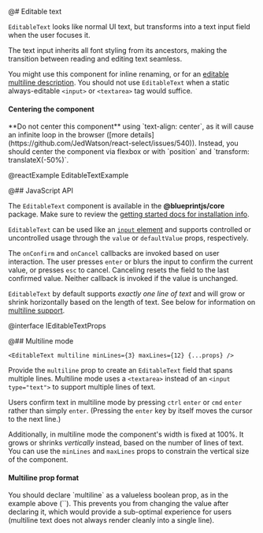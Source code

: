 @# Editable text

`EditableText` looks like normal UI text, but transforms into a text input field when the user
focuses it.

The text input inherits all font styling from its ancestors, making the transition between reading
and editing text seamless.

You might use this component for inline renaming, or for an
[editable multiline description](#core/components/editable-text.multiline-mode).
You should not use `EditableText` when a static always-editable `<input>` or
`<textarea>` tag would suffice.

<div class="pt-callout pt-intent-danger pt-icon-error">
    <h4 class="pt-callout-title">Centering the component</h4>
    **Do not center this component** using `text-align: center`, as it will cause an infinite loop
    in the browser ([more details](https://github.com/JedWatson/react-select/issues/540)). Instead,
    you should center the component via flexbox or with `position` and `transform: translateX(-50%)`.
</div>

@reactExample EditableTextExample

@## JavaScript API

The `EditableText` component is available in the __@blueprintjs/core__ package. Make sure to review
the [getting started docs for installation info](#blueprint/getting-started).

`EditableText` can be used like an [`input`
element](https://facebook.github.io/react/docs/forms.html) and supports controlled or uncontrolled
usage through the `value` or `defaultValue` props, respectively.

The `onConfirm` and `onCancel` callbacks are invoked based on user interaction. The user presses
`enter` or blurs the input to confirm the current value, or presses `esc` to cancel. Canceling resets
the field to the last confirmed value. Neither callback is invoked if the value is unchanged.

`EditableText` by default supports _exactly one line of text_ and will grow or shrink horizontally
based on the length of text. See below for information on [multiline
support](#core/components/editable-text.multiline-mode).

@interface IEditableTextProps

@## Multiline mode

```tsx
<EditableText multiline minLines={3} maxLines={12} {...props} />
```

Provide the `multiline` prop to create an `EditableText` field that spans multiple lines. Multiline
mode uses a `<textarea>` instead of an `<input type="text">` to support multiple lines of text.

Users confirm text in multiline mode by pressing `ctrl` `enter` or `cmd` `enter` rather than
simply `enter`. (Pressing the `enter` key by itself moves the cursor to the next line.)

Additionally, in multiline mode the component's width is fixed at 100%. It grows or shrinks
_vertically_ instead, based on the number of lines of text. You can use the `minLines` and
`maxLines` props to constrain the vertical size of the component.

<div class="pt-callout pt-intent-warning pt-icon-warning-sign">
    <h4 class="pt-callout-title">Multiline prop format</h4>
    You should declare `multiline` as a valueless boolean prop, as in the example above
    (`<EditableText multiline ...>`). This prevents you from changing the value after declaring it,
    which would provide a sub-optimal experience for users (multiline text does not always render
    cleanly into a single line).
</div>
